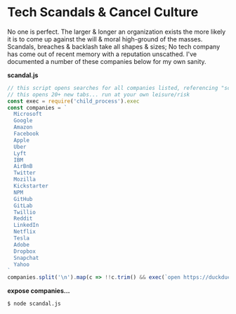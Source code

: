 # Tech Scandals & Cancel Culture

No one is perfect. The larger & longer an organization exists the more likely it is to come up against the will & moral high-ground of the masses. Scandals, breaches & backlash take all shapes & sizes; No tech company has come out of recent memory with a reputation unscathed. I've documented a number of these companies below for my own sanity.

**scandal.js**
```js
// this script opens searches for all companies listed, referencing "scandal" via duckduckgo
// this opens 20+ new tabs... run at your own leisure/risk
const exec = require('child_process').exec
const companies = `
  Microsoft
  Google
  Amazon
  Facebook
  Apple
  Uber
  Lyft
  IBM
  AirBnB
  Twitter
  Mozilla
  Kickstarter
  NPM
  GitHub
  GitLab
  Twillio
  Reddit
  LinkedIn
  Netflix
  Tesla
  Adobe
  Dropbox
  Snapchat
  Yahoo
`
companies.split('\n').map(c => !!c.trim() && exec(`open https://duckduckgo.com/?q=${c.trim()}+scandal`))
```

**expose companies...**
```bash
$ node scandal.js
```
